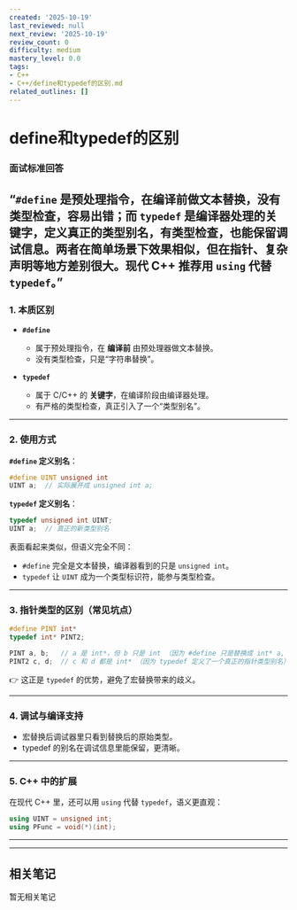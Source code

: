```yaml
---
created: '2025-10-19'
last_reviewed: null
next_review: '2025-10-19'
review_count: 0
difficulty: medium
mastery_level: 0.0
tags:
- C++
- C++/define和typedef的区别.md
related_outlines: []
---
```

# define和typedef的区别

### 面试标准回答

“`#define` 是预处理指令，在编译前做文本替换，没有类型检查，容易出错；而 `typedef` 是编译器处理的关键字，定义真正的类型别名，有类型检查，也能保留调试信息。两者在简单场景下效果相似，但在指针、复杂声明等地方差别很大。现代 C++ 推荐用 `using` 代替 `typedef`。”
---

### 1. 本质区别

* **`#define`**

  * 属于预处理指令，在 **编译前** 由预处理器做文本替换。
  * 没有类型检查，只是“字符串替换”。
* **`typedef`**

  * 属于 C/C++ 的 **关键字**，在编译阶段由编译器处理。
  * 有严格的类型检查，真正引入了一个“类型别名”。

---

### 2. 使用方式

**`#define` 定义别名**：

```c
#define UINT unsigned int
UINT a;  // 实际展开成 unsigned int a;
```

**`typedef` 定义别名**：

```c
typedef unsigned int UINT;
UINT a;  // 真正的新类型别名
```

表面看起来类似，但语义完全不同：

* `#define` 完全是文本替换，编译器看到的只是 `unsigned int`。
* `typedef` 让 `UINT` 成为一个类型标识符，能参与类型检查。

---

### 3. 指针类型的区别（常见坑点）

```c
#define PINT int*
typedef int* PINT2;

PINT a, b;   // a 是 int*，但 b 只是 int （因为 #define 只是替换成 int* a, int b）
PINT2 c, d;  // c 和 d 都是 int* （因为 typedef 定义了一个真正的指针类型别名）
```

👉 这正是 `typedef` 的优势，避免了宏替换带来的歧义。

---

### 4. 调试与编译支持

* 宏替换后调试器里只看到替换后的原始类型。
* typedef 的别名在调试信息里能保留，更清晰。

---

### 5. C++ 中的扩展

在现代 C++ 里，还可以用 `using` 代替 `typedef`，语义更直观：

```cpp
using UINT = unsigned int;
using PFunc = void(*)(int);
```

---

---

## 相关笔记
<!-- 自动生成 -->

暂无相关笔记

